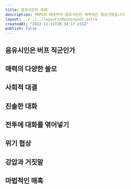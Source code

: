 ```yaml
---
title: 음유시인의 후예
description: TRPG의 태초부터 음유시인은 매력적인 협상가였습니다. 
layout: ../../../layouts/MainLayout.astro
createdAt: "2022-11-11T20:34:17.231Z"
publish: false
---
```


## 음유시인은 버프 직군인가

## 매력의 다양한 쓸모

## 사회적 대결

## 진솔한 대화

## 전투에 대화를 엮어넣기

## 위기 협상

## 강압과 거짓말

## 마법적인 매혹

